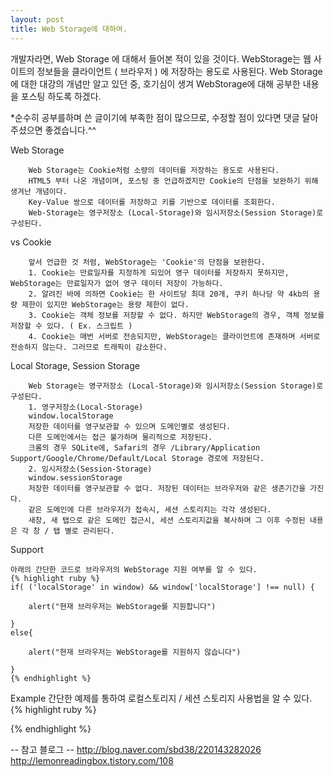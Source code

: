 ```yaml
---
layout: post
title: Web Storage에 대하여.
---
```


개발자라면, Web Storage 에 대해서 들어본 적이 있을 것이다.
WebStorage는 웹 사이트의 정보들을 클라이언트 ( 브라우저 ) 에 저장하는 용도로 사용된다.
Web Storage에 대한 대강의 개념만 알고 있던 중, 호기심이 생겨 WebStorage에 대해 공부한 내용을 포스팅 하도록 하겠다.

*순수히 공부를하며 쓴 글이기에 부족한 점이 많으므로, 수정할 점이 있다면 댓글 달아주셨으면 좋겠습니다.^^

Web Storage

        Web Storage는 Cookie처럼 소량의 데이터를 저장하는 용도로 사용된다.
        HTML5 부터 나온 개념이며, 포스팅 중 언급하겠지만 Cookie의 단점을 보완하기 위해 생겨난 개념이다.
        Key-Value 쌍으로 데이터를 저장하고 키를 기반으로 데이터를 조회한다.
        Web-Storage는 영구저장소 (Local-Storage)와 임시저장소(Session Storage)로 구성된다.


vs Cookie

        앞서 언급한 것 처럼, WebStorage는 'Cookie'의 단점을 보완한다.
        1. Cookie는 만료일자를 지정하게 되있어 영구 데이터를 저장하지 못하지만, WebStorage는 만료일자가 없어 영구 데이터 저장이 가능하다.
        2. 알려진 바에 의하면 Cookie는 한 사이트당 최대 20개, 쿠키 하나당 약 4kb의 용량 제한이 있지만 WebStorage는 용량 제한이 없다.
        3. Cookie는 객체 정보를 저장할 수 없다. 하지만 WebStorage의 경우, 객체 정보를 저장할 수 있다. ( Ex. 스크립트 )
        4. Cookie는 매번 서버로 전송되지만, WebStorage는 클라이언트에 존재하며 서버로 전송하지 않는다. 그러므로 트래픽이 감소한다.

Local Storage, Session Storage

        Web Storage는 영구저장소 (Local-Storage)와 임시저장소(Session Storage)로 구성된다.
        1. 영구저장소(Local-Storage)
        window.localStorage
        저장한 데이터를 영구보관할 수 있으며 도메인별로 생성된다.
        다른 도메인에서는 접근 불가하며 물리적으로 저장된다.
        크롬의 경우 SQLite에, Safari의 경우 /Library/Application Support/Google/Chrome/Default/Local Storage 경로에 저장된다.
        2. 임시저장소(Session-Storage)
        window.sessionStorage
        저장한 데이터를 영구보관할 수 없다. 저장된 데이터는 브라우저와 같은 생존기간을 가진다.
        같은 도메인에 다른 브라우저가 접속시, 세션 스토리지는 각각 생성된다.
        새창, 새 탭으로 같은 도메인 접근시, 세션 스토리지값을 복사하며 그 이후 수정된 내용은 각 창 / 탭 별로 관리된다.

Support

    아래의 간단한 코드로 브라우저의 WebStorage 지원 여부를 알 수 있다.
    {% highlight ruby %}
    if( ('localStorage' in window) && window['localStorage'] !== null) {

        alert("현재 브라우저는 WebStorage를 지원합니다")

    }
    else{

        alert("현재 브라우저는 WebStorage를 지원하지 않습니다")

    }
    {% endhighlight %}

Example
간단한 예제를 통하여 로컬스토리지 / 세션 스토리지 사용법을 알 수 있다.
{% highlight ruby %}
<script type="text/javascript">
    //로컬스토리지에 저장
    window.addEventListener('storage', storageEventHandler, false);

    function storageEventHandler(evt) {
        console.log("storage event called key: " + evt.key);
    }


    function setLocalStorage() {
        var local_value = document.querySelector('#local_value');
        window.localStorage[document.querySelector('#local_key').value] = local_value.value;
    }
    //로컬스토리지 조회
    function getLocalStorage() {

        var resultDiv = document.getElementById('readLocalStorage');
        var key = document.getElementById('local_key_read').value;
        resultDiv.innerHTML = window.localStorage[key];
    }
    //로컬스토리지 삭제
    function removeLocalStorage() {
        var value = document.querySelector('#local_key_read').value;
        window.localStorage.removeItem(value);
    }

    //세션스토지에 저장
    function setSessionStorage() {
        var session_value = document.querySelector('#session_value');
        window.sessionStorage[document.getElementById('session_key').value] = session_value.value;
    }
    //세션스토리지 조회
    function getSessionStorage() {
        var resultDiv = document.getElementById('readSessionStorage');
        var key = document.getElementById('session_key_read').value;
        resultDiv.innerHTML = window.sessionStorage[key];
    }

    //세션스토리지 삭제
    function removeSessionStorage() {
        var value = document.querySelector('#session_key_read').value;
        window.sessionStorage.removeItem(value);
    }
</script>
{% endhighlight %}


-- 참고 블로그 --
http://blog.naver.com/sbd38/220143282026
http://lemonreadingbox.tistory.com/108
